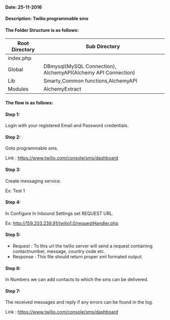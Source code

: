 #### Date: 25-11-2016
#### Description: Twilio programmable sms

#### The Folder Structure is as follows:
   
   
   Root Directory | Sub Directory
------------ | ------------- 
index.php | | |
Global | DBmysql(MySQL Connection), AlchemyAPI(Alchemy API Connection)  |
Lib | Smarty,Common functions,AlchemyAPI |
Modules | AlchemyExtract | Alchemy Extract Controller, Alchemy Extract Action, Alchemy Extract MySql


#### The flow is as follows:

#### Step 1:
  Login with your registered Email and Password credentials.
 
#### Step 2:
   Goto programmable sms.
   
   Link : https://www.twilio.com/console/sms/dashboard
  
#### Step 3:
   Create messaging service.
   
   Ex: Test 1
  
#### Step 4:
  In Configure In Inbound Settings set REQUEST URL.
  
  Ex: http://159.203.239.91/twilio1.0/requestHandler.php
  
#### Step 5:
  * Request  : To this url the twilio server will send a request containing contactnumber, message, country code etc.
  * Response : This file should return proper xml formated output.
  
#### Step 6:
  In Numbers we can add contacts to which the sms can be delivered.
  
#### Step 7:
  The received messages and reply if any errors can be found in the log.
  
  Link : https://www.twilio.com/console/sms/dashboard
